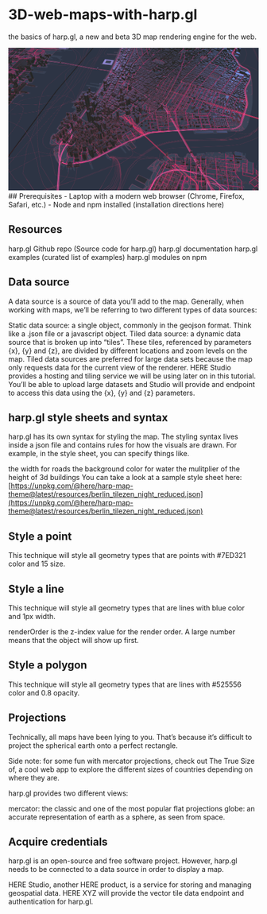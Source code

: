 # 3D-web-maps-with-harp.gl
the basics of harp.gl, a new and beta 3D map rendering engine for the web.

<img src="3d.png">
## Prerequisites
- Laptop with a modern web browser (Chrome, Firefox, Safari, etc.)
- Node and npm installed (installation directions here)

## Resources
harp.gl Github repo (Source code for harp.gl)
harp.gl documentation
harp.gl examples (curated list of examples)
harp.gl modules on npm

## Data source
A data source is a source of data you’ll add to the map. Generally, when working with maps, we’ll be referring to two different types of data sources:

Static data source: a single object, commonly in the geojson format. Think like a .json file or a javascript object.
Tiled data source: a dynamic data source that is broken up into “tiles”. These tiles, referenced by parameters {x}, {y} and {z}, are divided by different locations and zoom levels on the map. Tiled data sources are preferred for large data sets because the map only requests data for the current view of the renderer.
HERE Studio provides a hosting and tiling service we will be using later on in this tutorial. You’ll be able to upload large datasets and Studio will provide and endpoint to access this data using the {x}, {y} and {z} parameters.

## harp.gl style sheets and syntax
harp.gl has its own syntax for styling the map. The styling syntax lives inside a json file and contains rules for how the visuals are drawn. For example, in the style sheet, you can specify things like.

the width for roads
the background color for water
the mulitplier of the height of 3d buildings
You can take a look at a sample style sheet here: [https://unpkg.com/@here/harp-map-theme@latest/resources/berlin_tilezen_night_reduced.json](https://unpkg.com/@here/harp-map-theme@latest/resources/berlin_tilezen_night_reduced.json)



## Style a point

This technique will style all geometry types that are points with #7ED321 color and 15 size.
## Style a line

This technique will style all geometry types that are lines with blue color and 1px width.

renderOrder is the z-index value for the render order. A large number means that the object will show up first.
## Style a polygon

This technique will style all geometry types that are lines with #525556 color and 0.8 opacity.
## Projections
Technically, all maps have been lying to you. That’s because it’s difficult to project the spherical earth onto a perfect rectangle.

Side note: for some fun with mercator projections, check out The True Size of, a cool web app to explore the different sizes of countries depending on where they are.

harp.gl provides two different views:

mercator: the classic and one of the most popular flat projections
globe: an accurate representation of earth as a sphere, as seen from space.
 
 ## Acquire credentials
harp.gl is an open-source and free software project. However, harp.gl needs to be connected to a data source in order to display a map.

HERE Studio, another HERE product, is a service for storing and managing geospatial data. HERE XYZ will provide the vector tile data endpoint and authentication for harp.gl.


